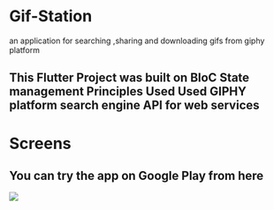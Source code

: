 # Gif-Station
an application for searching ,sharing and downloading gifs from giphy platform

<h2>
  This Flutter Project was built on BloC State management Principles
  Used Used GIPHY platform search  engine API for web services
</h2>

<h1>Screens</h1>

<h2>You can try the app on Google Play from here</h2>
<a href="https://play.google.com/store/apps/details?id=com.saidmodev.gifstation
">
 <img src="https://img.shields.io/badge/Google_Play-414141?style=for-the-badge&logo=google-play&logoColor=white"/>
</a>

